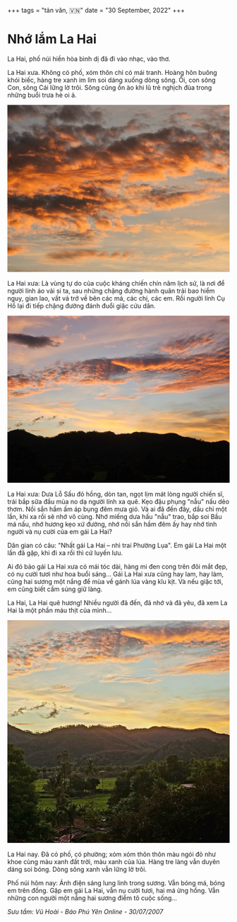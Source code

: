 +++
tags = "tản văn, 🇻🇳"
date = "30 September, 2022"
+++

# Nhớ lắm La Hai

La Hai, phố núi hiền hòa bình dị đã đi vào nhạc, vào thơ.

La Hai xưa. Không có phố, xóm thôn chỉ có mái tranh. Hoàng hôn buông khói biếc, hàng tre xanh im lìm soi dáng xuống dòng sông. Ôi, con sông Con, sông Cái lững lờ trôi. Sông cũng ồn ào khi lũ trẻ nghịch đùa trong những buổi trưa hè oi ả.

![Trời La Hai về chiều](./troi-chieu-la-hai.JPG)

La Hai xưa: Là vùng tự do của cuộc kháng chiến chín năm lịch sử, là nơi để người lính áo vải si ta, sau những chặng đường hành quân trải bao hiểm nguy, gian lao, vất vả trở về bên các má, các chị, các em. Rồi người lính Cụ Hồ lại đi tiếp chặng đường đánh đuổi giặc cứu dân.

![Dãy núi La Hiên](./day-nui-la-hien.JPG)

La Hai xưa: Dưa Lỗ Sấu đỏ hồng, dòn tan, ngọt lịm mát lòng người chiến sĩ, trái bắp sữa đầu mùa no dạ người lính xa quê. Kẹo đậu phụng "nẫu" nấu dẻo thơm. Nồi sắn hầm ấm áp bụng đêm mưa gió. Và ai đã đến đây, dầu chỉ một lần, khi xa rồi sẽ nhớ vô cùng. Nhớ miếng dưa hấu "nẫu" trao, bắp soi Bầu má nấu, nhớ hương kẹo xứ đường, nhớ nồi sắn hầm đêm ấy hay nhớ tình người và nụ cười của em gái La Hai?

Dân gian có câu: "Nhất gái La Hai – nhì trai Phường Lụa". Em gái La Hai một lần đã gặp, khi đi xa rồi thì cứ luyến lưu.

Ai đó bảo gái La Hai xưa có mái tóc dài, hàng mi đen cong trên đôi mắt đẹp, có nụ cười tươi như hoa buổi sáng... Gái La Hai xưa cũng hay lam, hay làm, cũng hai sương một nắng để mùa về gánh lúa vàng kĩu kịt. Và nếu giặc tới, em cũng biết cầm súng giữ làng.

La Hai, La Hai quê hương! Nhiều người đã đến, đã nhớ và đã yêu, đã xem La Hai là một phần máu thịt của mình…

![Thôn xóm La Hai](./thon-xom-la-hai.JPG)

La Hai nay. Đã có phố, có phường; xóm xóm thôn thôn màu ngói đỏ như khoe cùng màu xanh đất trời, màu xanh của lúa. Hàng tre làng vẫn duyên dáng soi bóng. Dòng sông xanh vẫn lững lờ trôi.

Phố núi hôm nay: Ánh điện sáng lung linh trong sương. Vẫn bóng má, bóng em trên đồng. Gặp em gái La Hai, vẫn nụ cười tươi, hai má ửng hồng. Vẫn những con người một nắng hai sương điểm tô cuộc sống...

_Sưu tầm: Vũ Hoài - Báo Phú Yên Online - 30/07/2007_
